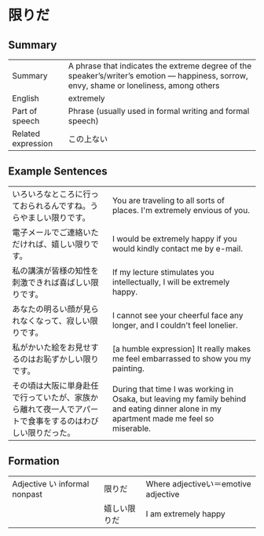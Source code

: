 # 限りだ

## Summary

<table><tr>   <td>Summary</td>   <td>A phrase that indicates the extreme degree of the speaker’s/writer’s emotion — happiness, sorrow, envy, shame or loneliness, among others</td></tr><tr>   <td>English</td>   <td>extremely</td></tr><tr>   <td>Part of speech</td>   <td>Phrase (usually used in formal writing and formal speech)</td></tr><tr>   <td>Related expression</td>   <td>この上ない</td></tr></table>

## Example Sentences

<table><tr>   <td>いろいろなところに行っておられるんですね。うらやましい限りです。</td>   <td>You are traveling to all sorts of places. I'm extremely envious of you.</td></tr><tr>   <td>電子メールでご連絡いただければ、嬉しい限りです。</td>   <td>I would be extremely happy if you would kindly contact me by e-mail.</td></tr><tr>   <td>私の講演が皆様の知性を刺激できれば喜ばしい限りです。</td>   <td>If my lecture stimulates you intellectually, I will be extremely happy.</td></tr><tr>   <td>あなたの明るい顔が見られなくなって、寂しい限りです。</td>   <td>I cannot see your cheerful face any longer, and I couldn't feel lonelier.</td></tr><tr>   <td>私がかいた絵をお見せするのはお恥ずかしい限りです。</td>   <td>[a humble expression] It really makes me feel embarrassed to show you my painting.</td></tr><tr>   <td>その頃は大阪に単身赴任で行っていたが、家族から離れて夜一人でアパートで食事をするのはわびしい限りだった。</td>   <td>During that time I was working in Osaka, but leaving my family behind and eating dinner alone in my apartment made me feel so miserable.</td></tr></table>

## Formation

<table class="table"><tbody><tr class="tr head"><td class="td"><span class="bold">Adjective い informal nonpast</span></td><td class="td"><span class="concept">限りだ</span></td><td class="td"><span>Where adjectiveい＝emotive adjective</span></td></tr><tr class="tr"><td class="td"></td><td class="td"><span>嬉しい</span><span class="concept">限りだ</span></td><td class="td"><span>I am extremely happy</span></td></tr></tbody></table>

